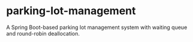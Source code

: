 # parking-lot-management
A Spring Boot-based parking lot management system with waiting queue and round-robin deallocation.
